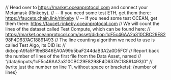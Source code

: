 // Head over to https://market.oceanprotocol.com and connect your Metamask (Rinkeby).
// -- If you need some test ETH, get them there: https://faucets.chain.link/rinkeby
// -- If you need some test OCEAN, get them there: https://faucet.rinkeby.oceanprotocol.com
// We will count the lines of the dataset called Test Compute, which can be found here:
// https://market.oceanprotocol.com/asset/did:op:1cF5c46AA2a310CBC29E8298F4D637AC18891493
// The line counting algorithm we need to use is called Test Algo, its DID is:
// did:op:A9fa5F19eB846EA0A99b5baF244daB3A2a0D5FCf
// Report back the number of lines of the first file from the Data Asset, named 
// “/data/inputs/1cF5c46AA2a310CBC29E8298F4D637AC18891493/0”
// (write just the number on line 11, without space or brackets):
{number of lines}
